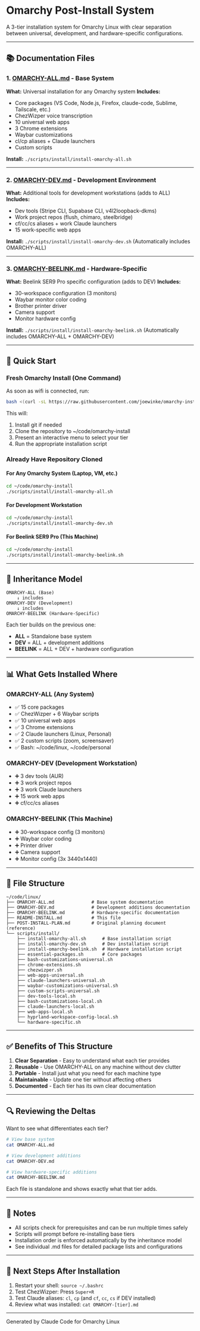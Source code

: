 # Omarchy Post-Install System

A 3-tier installation system for Omarchy Linux with clear separation between universal, development, and hardware-specific configurations.

---

## 📚 Documentation Files

### 1. [OMARCHY-ALL.md](OMARCHY-ALL.md) - Base System
**What:** Universal installation for any Omarchy system
**Includes:**
- Core packages (VS Code, Node.js, Firefox, claude-code, Sublime, Tailscale, etc.)
- ChezWizper voice transcription
- 10 universal web apps
- 3 Chrome extensions
- Waybar customizations
- cl/cp aliases + Claude launchers
- Custom scripts

**Install:** `./scripts/install/install-omarchy-all.sh`

---

### 2. [OMARCHY-DEV.md](OMARCHY-DEV.md) - Development Environment
**What:** Additional tools for development workstations (adds to ALL)
**Includes:**
- Dev tools (Stripe CLI, Supabase CLI, v4l2loopback-dkms)
- Work project repos (flush, chimaro, steelbridge)
- cf/cc/cs aliases + work Claude launchers
- 15 work-specific web apps

**Install:** `./scripts/install/install-omarchy-dev.sh`
(Automatically includes OMARCHY-ALL)

---

### 3. [OMARCHY-BEELINK.md](OMARCHY-BEELINK.md) - Hardware-Specific
**What:** Beelink SER9 Pro specific configuration (adds to DEV)
**Includes:**
- 30-workspace configuration (3 monitors)
- Waybar monitor color coding
- Brother printer driver
- Camera support
- Monitor hardware config

**Install:** `./scripts/install/install-omarchy-beelink.sh`
(Automatically includes OMARCHY-ALL + OMARCHY-DEV)

---

## 🎯 Quick Start

### Fresh Omarchy Install (One Command)

As soon as wifi is connected, run:

```bash
bash <(curl -sL https://raw.githubusercontent.com/joewinke/omarchy-install/master/bootstrap-omarchy.sh)
```

This will:
1. Install git if needed
2. Clone the repository to ~/code/omarchy-install
3. Present an interactive menu to select your tier
4. Run the appropriate installation script

### Already Have Repository Cloned

#### For Any Omarchy System (Laptop, VM, etc.)
```bash
cd ~/code/omarchy-install
./scripts/install/install-omarchy-all.sh
```

#### For Development Workstation
```bash
cd ~/code/omarchy-install
./scripts/install/install-omarchy-dev.sh
```

#### For Beelink SER9 Pro (This Machine)
```bash
cd ~/code/omarchy-install
./scripts/install/install-omarchy-beelink.sh
```

---

## 🔄 Inheritance Model

```
OMARCHY-ALL (Base)
    ↓ includes
OMARCHY-DEV (Development)
    ↓ includes
OMARCHY-BEELINK (Hardware-Specific)
```

Each tier builds on the previous one:
- **ALL** = Standalone base system
- **DEV** = ALL + development additions
- **BEELINK** = ALL + DEV + hardware configuration

---

## 📊 What Gets Installed Where

### OMARCHY-ALL (Any System)
- ✅ 15 core packages
- ✅ ChezWizper + 6 Waybar scripts
- ✅ 10 universal web apps
- ✅ 3 Chrome extensions
- ✅ 2 Claude launchers (Linux, Personal)
- ✅ 2 custom scripts (zoom, screensaver)
- ✅ Bash: ~/code/linux, ~/code/personal

### OMARCHY-DEV (Development Workstation)
- ➕ 3 dev tools (AUR)
- ➕ 3 work project repos
- ➕ 3 work Claude launchers
- ➕ 15 work web apps
- ➕ cf/cc/cs aliases

### OMARCHY-BEELINK (This Machine)
- ➕ 30-workspace config (3 monitors)
- ➕ Waybar color coding
- ➕ Printer driver
- ➕ Camera support
- ➕ Monitor config (3x 3440x1440)

---

## 📁 File Structure

```
~/code/linux/
├── OMARCHY-ALL.md              # Base system documentation
├── OMARCHY-DEV.md              # Development additions documentation
├── OMARCHY-BEELINK.md          # Hardware-specific documentation
├── README-INSTALL.md           # This file
├── POST-INSTALL-PLAN.md        # Original planning document (reference)
└── scripts/install/
    ├── install-omarchy-all.sh      # Base installation script
    ├── install-omarchy-dev.sh      # Dev installation script
    ├── install-omarchy-beelink.sh  # Hardware installation script
    ├── essential-packages.sh       # Core packages
    ├── bash-customizations-universal.sh
    ├── chrome-extensions.sh
    ├── chezwizper.sh
    ├── web-apps-universal.sh
    ├── claude-launchers-universal.sh
    ├── waybar-customizations-universal.sh
    ├── custom-scripts-universal.sh
    ├── dev-tools-local.sh
    ├── bash-customizations-local.sh
    ├── claude-launchers-local.sh
    ├── web-apps-local.sh
    ├── hyprland-workspace-config-local.sh
    └── hardware-specific.sh
```

---

## ✅ Benefits of This Structure

1. **Clear Separation** - Easy to understand what each tier provides
2. **Reusable** - Use OMARCHY-ALL on any machine without dev clutter
3. **Portable** - Install just what you need for each machine type
4. **Maintainable** - Update one tier without affecting others
5. **Documented** - Each tier has its own clear documentation

---

## 🔍 Reviewing the Deltas

Want to see what differentiates each tier?

```bash
# View base system
cat OMARCHY-ALL.md

# View development additions
cat OMARCHY-DEV.md

# View hardware-specific additions
cat OMARCHY-BEELINK.md
```

Each file is standalone and shows exactly what that tier adds.

---

## 📝 Notes

- All scripts check for prerequisites and can be run multiple times safely
- Scripts will prompt before re-installing base tiers
- Installation order is enforced automatically by the inheritance model
- See individual .md files for detailed package lists and configurations

---

## 🚀 Next Steps After Installation

1. Restart your shell: `source ~/.bashrc`
2. Test ChezWizper: Press `Super+R`
3. Test Claude aliases: `cl`, `cp` (and `cf`, `cc`, `cs` if DEV installed)
4. Review what was installed: `cat OMARCHY-[tier].md`

---

Generated by Claude Code for Omarchy Linux
